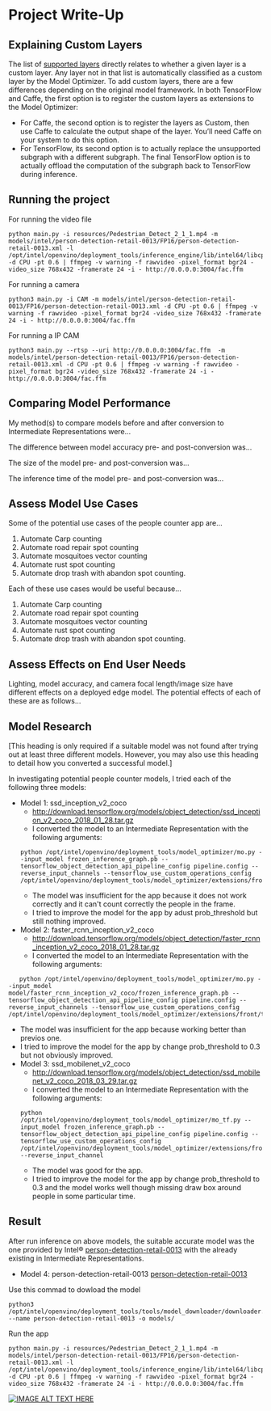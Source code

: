 # Project Write-Up  
## Explaining Custom Layers

The list of [supported layers](https://docs.openvinotoolkit.org/2019_R3/_docs_MO_DG_prepare_model_Supported_Frameworks_Layers.html) directly relates to whether a given layer is a custom layer. Any layer not in that list is automatically classified as a custom layer by the Model Optimizer.
To add custom layers, there are a few differences depending on the original model framework. In both TensorFlow and Caffe, the first option is to register the custom layers as extensions to the Model Optimizer:
- For Caffe, the second option is to register the layers as Custom, then use Caffe to calculate the output shape of the layer. You’ll need Caffe on your system to do this option.
- For TensorFlow, its second option is to actually replace the unsupported subgraph with a different subgraph. The final TensorFlow option is to actually offload the computation of the subgraph back to TensorFlow during inference.  
## Running the project

For running the video file
```
python main.py -i resources/Pedestrian_Detect_2_1_1.mp4 -m models/intel/person-detection-retail-0013/FP16/person-detection-retail-0013.xml -l /opt/intel/openvino/deployment_tools/inference_engine/lib/intel64/libcpu_extension_sse4.so -d CPU -pt 0.6 | ffmpeg -v warning -f rawvideo -pixel_format bgr24 -video_size 768x432 -framerate 24 -i - http://0.0.0.0:3004/fac.ffm
```  

For running a camera  
```
python3 main.py -i CAM -m models/intel/person-detection-retail-0013/FP16/person-detection-retail-0013.xml -d CPU -pt 0.6 | ffmpeg -v warning -f rawvideo -pixel_format bgr24 -video_size 768x432 -framerate 24 -i - http://0.0.0.0:3004/fac.ffm
```  
For running a IP CAM
```
python3 main.py --rtsp --uri http://0.0.0.0:3004/fac.ffm  -m models/intel/person-detection-retail-0013/FP16/person-detection-retail-0013.xml -d CPU -pt 0.6 | ffmpeg -v warning -f rawvideo -pixel_format bgr24 -video_size 768x432 -framerate 24 -i - http://0.0.0.0:3004/fac.ffm
```


## Comparing Model Performance

My method(s) to compare models before and after conversion to Intermediate Representations
were...

The difference between model accuracy pre- and post-conversion was...

The size of the model pre- and post-conversion was...

The inference time of the model pre- and post-conversion was...

## Assess Model Use Cases

Some of the potential use cases of the people counter app are...

1. Automate Carp counting
2. Automate road repair spot counting
3. Automate mosquitoes vector counting
4. Automate rust spot counting
5. Automate drop trash with abandon spot counting.

Each of these use cases would be useful because...
1. Automate Carp counting
2. Automate road repair spot counting
3. Automate mosquitoes vector counting
4. Automate rust spot counting
5. Automate drop trash with abandon spot counting.

## Assess Effects on End User Needs

Lighting, model accuracy, and camera focal length/image size have different effects on a
deployed edge model. The potential effects of each of these are as follows...

## Model Research

[This heading is only required if a suitable model was not found after trying out at least three
different models. However, you may also use this heading to detail how you converted 
a successful model.]

In investigating potential people counter models, I tried each of the following three models:

- Model 1: ssd_inception_v2_coco
  - http://download.tensorflow.org/models/object_detection/ssd_inception_v2_coco_2018_01_28.tar.gz
  - I converted the model to an Intermediate Representation with the following arguments:
   ```
  python /opt/intel/openvino/deployment_tools/model_optimizer/mo.py --input_model frozen_inference_graph.pb --tensorflow_object_detection_api_pipeline_config pipeline.config --reverse_input_channels --tensorflow_use_custom_operations_config /opt/intel/openvino/deployment_tools/model_optimizer/extensions/front/tf/ssd_v2_support.json
  ```
  - The model was insufficient for the app because it does not work correctly and it can't count correctly the people in the frame.
  - I tried to improve the model for the app by adust prob_threshold but still nothing improved.  
- Model 2: faster_rcnn_inception_v2_coco
  - http://download.tensorflow.org/models/object_detection/faster_rcnn_inception_v2_coco_2018_01_28.tar.gz
  - I converted the model to an Intermediate Representation with the following arguments:
 ```
    python /opt/intel/openvino/deployment_tools/model_optimizer/mo.py --input_model model/faster_rcnn_inception_v2_coco/frozen_inference_graph.pb --tensorflow_object_detection_api_pipeline_config pipeline.config --reverse_input_channels --tensorflow_use_custom_operations_config /opt/intel/openvino/deployment_tools/model_optimizer/extensions/front/tf/faster_rcnn_support.json
 ```
 - The model was insufficient for the app because working better than previos one.
  - I tried to improve the model for the app by change prob_threshold to 0.3 but not obviously improved.  
- Model 3: ssd_mobilenet_v2_coco
  - http://download.tensorflow.org/models/object_detection/ssd_mobilenet_v2_coco_2018_03_29.tar.gz
  - I converted the model to an Intermediate Representation with the following arguments:
  ```
  python /opt/intel/openvino/deployment_tools/model_optimizer/mo_tf.py --input_model frozen_inference_graph.pb --tensorflow_object_detection_api_pipeline_config pipeline.config --tensorflow_use_custom_operations_config /opt/intel/openvino/deployment_tools/model_optimizer/extensions/front/tf/ssd_v2_support.json --reverse_input_channel
  ```
  - The model was good for the app.
  - I tried to improve the model for the app by change prob_threshold to 0.3 and the model works well though missing draw box around people in some particular time.
  
## Result  
After run inference on above models, the suitable accurate model was the one provided by Intel® [person-detection-retail-0013](https://docs.openvinotoolkit.org/latest/_models_intel_person_detection_retail_0013_description_person_detection_retail_0013.html) with the already existing in Intermediate Representations.  
- Model 4: person-detection-retail-0013
[person-detection-retail-0013](https://docs.openvinotoolkit.org/latest/_models_intel_person_detection_retail_0013_description_person_detection_retail_0013.html)

Use this commad to dowload the model 

```
python3  /opt/intel/openvino/deployment_tools/tools/model_downloader/downloader.py --name person-detection-retail-0013 -o models/
```

Run the app 
```
python main.py -i resources/Pedestrian_Detect_2_1_1.mp4 -m models/intel/person-detection-retail-0013/FP16/person-detection-retail-0013.xml -l /opt/intel/openvino/deployment_tools/inference_engine/lib/intel64/libcpu_extension_sse4.so -d CPU -pt 0.6 | ffmpeg -v warning -f rawvideo -pixel_format bgr24 -video_size 768x432 -framerate 24 -i - http://0.0.0.0:3004/fac.ffm
```
[![IMAGE ALT TEXT HERE](https://img.youtube.com/vi/tYFthd5Ol7M/0.jpg)](https://youtu.be/tYFthd5Ol7M)  
